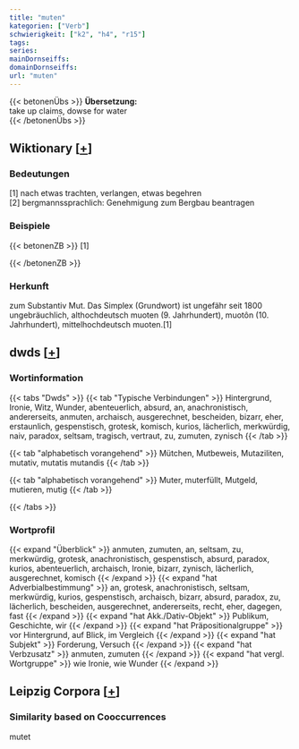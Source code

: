 ```yaml
---
title: "muten"
kategorien: ["Verb"]
schwierigkeit: ["k2", "h4", "r15"]
tags:
series:
mainDornseiffs:
domainDornseiffs:
url: "muten"
---
```


{{< betonenÜbs >}}
**Übersetzung:**  
take up claims, dowse  for water  
{{< /betonenÜbs >}}

## Wiktionary [[+](https://de.wiktionary.org/wiki/muten)]

### Bedeutungen
[1] nach etwas trachten, verlangen, etwas begehren  
[2] bergmannssprachlich: Genehmigung zum Bergbau beantragen  

### Beispiele
{{< betonenZB >}}
[1]  

{{< /betonenZB >}}
### Herkunft
zum Substantiv Mut. Das Simplex (Grundwort) ist ungefähr seit 1800 ungebräuchlich, althochdeutsch muoten (9. Jahrhundert), muotôn (10. Jahrhundert), mittelhochdeutsch muoten.[1]  



## dwds [[+](https://www.dwds.de/wb/muten)]

### Wortinformation
{{< tabs "Dwds" >}}
{{< tab "Typische Verbindungen" >}}
Hintergrund, Ironie, Witz, Wunder, abenteuerlich, absurd, an, anachronistisch, andererseits, anmuten, archaisch, ausgerechnet, bescheiden, bizarr, eher, erstaunlich, gespenstisch, grotesk, komisch, kurios, lächerlich, merkwürdig, naiv, paradox, seltsam, tragisch, vertraut, zu, zumuten, zynisch
{{< /tab >}}

{{< tab "alphabetisch vorangehend" >}}
Mütchen, Mutbeweis, Mutaziliten, mutativ, mutatis mutandis
{{< /tab >}}

{{< tab "alphabetisch vorangehend" >}}
Muter, muterfüllt, Mutgeld, mutieren, mutig
{{< /tab >}}

{{< /tabs >}}

### Wortprofil
{{< expand "Überblick" >}} anmuten, zumuten, an, seltsam, zu, merkwürdig, grotesk, anachronistisch, gespenstisch, absurd, paradox, kurios, abenteuerlich, archaisch, Ironie, bizarr, zynisch, lächerlich, ausgerechnet, komisch {{< /expand >}}
{{< expand "hat Adverbialbestimmung" >}} an, grotesk, anachronistisch, seltsam, merkwürdig, kurios, gespenstisch, archaisch, bizarr, absurd, paradox, zu, lächerlich, bescheiden, ausgerechnet, andererseits, recht, eher, dagegen, fast {{< /expand >}}
{{< expand "hat Akk./Dativ-Objekt" >}} Publikum, Geschichte, wir {{< /expand >}}
{{< expand "hat Präpositionalgruppe" >}} vor Hintergrund, auf Blick, im Vergleich {{< /expand >}}
{{< expand "hat Subjekt" >}} Forderung, Versuch {{< /expand >}}
{{< expand "hat Verbzusatz" >}} anmuten, zumuten {{< /expand >}}
{{< expand "hat vergl. Wortgruppe" >}} wie Ironie, wie Wunder {{< /expand >}}

## Leipzig Corpora [[+](https://corpora.uni-leipzig.de/en/res?word=muten&corpusId=deu_newscrawl-public_2018)]


### Similarity based on Cooccurrences
mutet

